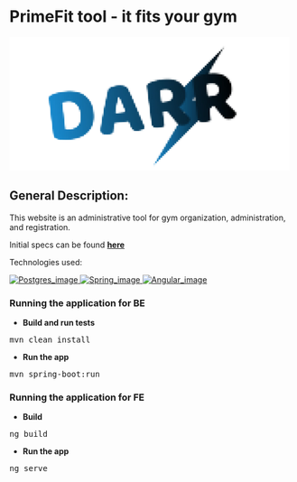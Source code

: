# PrimeFit tool - it fits your gym

![](https://github.com/dragosremetea/PrimeFit/blob/main/Logo.png)

## General Description:

This website is an administrative tool for gym organization, administration, and registration.

Initial specs can be found [**here**](https://github.com/dragosremetea/PrimeFit/blob/main/PrimeFit%20tool%20specs.docx)

Technologies used:
  <p>
    <a href="https://www.postgresql.org/">
      <img alt="Postgres_image" src="https://img.shields.io/badge/PostgreSQL-316192?style=or-the-badge&logo=postgresql&logoColor=white" />
    </a>

   <a href="https://spring.io/">
      <img alt="Spring_image" src="https://img.shields.io/badge/Spring_Boot-6DB33F?style=or-the-badge&logo=spring&logoColor=white"/>
    </a>

  <a href="https://angular.io/">
      <img alt="Angular_image" src="https://img.shields.io/badge/Angular-DD0031?style=or-the-badge&logo=angular&logoColor=white" >
    </a>
  </p>


### Running the application for BE
* **Build and run tests**
<pre>
mvn clean install
</pre>

* **Run the app**
<pre>
mvn spring-boot:run
</pre>


### Running the application for FE
* **Build**
<pre>
ng build
</pre>

* **Run the app**
<pre>
ng serve
</pre>